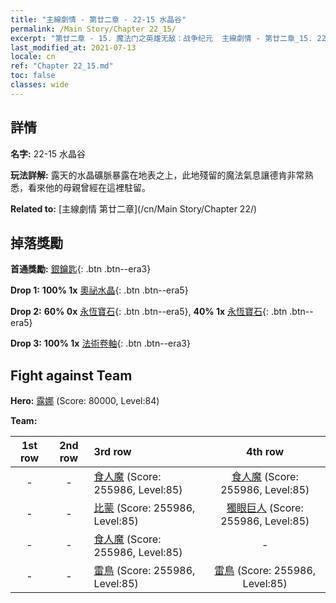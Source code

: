 ```yaml
---
title: "主線劇情 - 第廿二章 - 22-15 水晶谷"
permalink: /Main Story/Chapter 22_15/
excerpt: "第廿二章 - 15. 魔法门之英雄无敌：战争纪元  主線劇情 - 第廿二章_15. 22-15 水晶谷"
last_modified_at: 2021-07-13
locale: cn
ref: "Chapter 22_15.md"
toc: false
classes: wide
---
```


## 詳情

 **名字:** 22-15 水晶谷

 **玩法詳解:** 露天的水晶礦脈暴露在地表之上，此地殘留的魔法氣息讓德肯非常熟悉，看來他的母親曾經在這裡駐留。

 **Related to:** [主線劇情 第廿二章](/cn/Main Story/Chapter 22/)

## 掉落獎勵

 **首通獎勵:** [銀鑰匙](/cn/Items/con_693/){: .btn .btn--era3}

 **Drop 1:** **100% 1x** [奧祕水晶](/cn/Items/mat_80/){: .btn .btn--era5}

 **Drop 2:** **60% 0x** [永恆寶石](/cn/Items/mat_72/){: .btn .btn--era5}, **40% 1x** [永恆寶石](/cn/Items/mat_72/){: .btn .btn--era5}

 **Drop 3:** **100% 1x** [法術卷軸](/cn/Items/con_694/){: .btn .btn--era3}


## Fight against Team
 **Hero:** [露娜](/cn/heroes/Luna/) (Score: 80000, Level:84)

 **Team:**


  | 1st row | 2nd row | 3rd row | 4th row |
  |:----:|:----:|:----|:----:|
  | - | - | [食人魔](/cn/units/Ogre/) (Score: 255986, Level:85)  | [食人魔](/cn/units/Ogre/) (Score: 255986, Level:85)  |
  | - | - | [比蒙](/cn/units/Behemoth/) (Score: 255986, Level:85)  | [獨眼巨人](/cn/units/Cyclops/) (Score: 255986, Level:85)  |
  | - | - | [食人魔](/cn/units/Ogre/) (Score: 255986, Level:85)  | - |
  | - | - | [雷鳥](/cn/units/Roc/) (Score: 255986, Level:85)  | [雷鳥](/cn/units/Roc/) (Score: 255986, Level:85)  |



